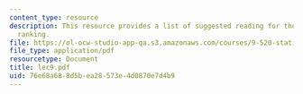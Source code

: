 ```yaml
---
content_type: resource
description: This resource provides a list of suggested reading for the session on
  ranking.
file: https://ol-ocw-studio-app-qa.s3.amazonaws.com/courses/9-520-statistical-learning-theory-and-applications-spring-2006/76e68a688d5bea28573e4d0870e7d4b9_lec9.pdf
file_type: application/pdf
resourcetype: Document
title: lec9.pdf
uid: 76e68a68-8d5b-ea28-573e-4d0870e7d4b9
---
```

